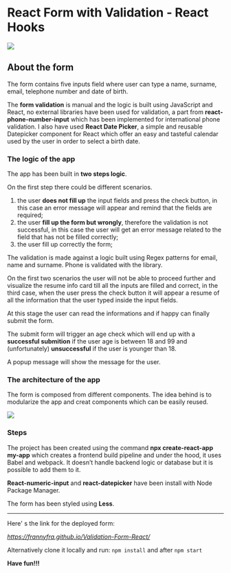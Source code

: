 # React Form with Validation - React Hooks 

![](https://i.imgur.com/hcX0NFT.png)


## About the form
The form contains five inputs field where user can type a name, surname, email, telephone number and date of birth.

The **form validation** is manual and the logic is built using JavaScript and React, no external libraries have been used for validation, a part from **react-phone-number-input** which has been implemented for international phone validation.
I also have used **React Date Picker**, a simple and reusable Datepicker component for React which offer an easy and tasteful calendar used by the user in order to select a birth date.

### The logic of the app


The app has been built in **two steps logic**.

On the first step there could be different scenarios.
1. the user **does not fill up** the input fields and press the check button, in this case an error message will appear and remind that the fields are required;
2. the user **fill up the form but wrongly**, therefore the validation is not successful, in this case the user will get an error message related to the field that has not be filled correctly;
3. the user fill up correctly the form;

The validation is made against a logic built using Regex patterns for email, name and surname. Phone is validated with the library.

On the first two scenarios the user will not be able to proceed further and visualize the resume info card till all the inputs are filled and correct, in the third case, when the user press the check button it will appear a resume of all the information that the user typed inside the input fields.

At this stage the user can read the informations and if happy can finally submit the form.

The submit form will trigger an age check which will end up with a **successful submition** if the user age is between 18 and 99 and (unfortunately) **unsuccessful** if the user is younger than 18.

A popup message will show the message for the user.

### The architecture of the app

The form is composed from different components. The idea behind is to modularize the app and creat components which can be easily reused.

![](https://i.imgur.com/PyBRHdK.png)

### Steps 

The project has been created using the command **npx create-react-app my-app** which creates a frontend build pipeline and under the hood, it uses Babel and webpack. It doesn’t handle backend logic or database but it is possible to add them to it.

**React-numeric-input** and **react-datepicker** have been install with Node Package Manager.
 
The form has been styled using **Less**.


---


Here' s the link for the deployed form:

*https://frannyfra.github.io/Validation-Form-React/*

Alternatively clone it locally and run: `npm install` and after `npm start`

**Have fun!!!**
